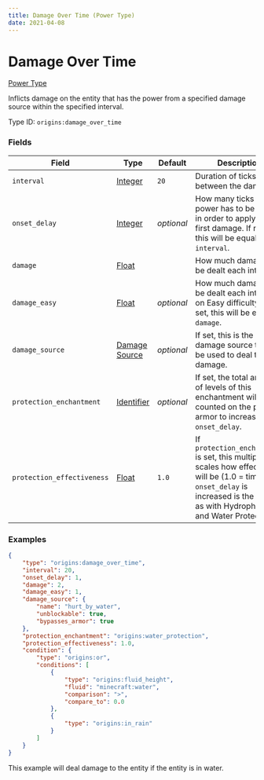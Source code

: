 ```yaml
---
title: Damage Over Time (Power Type)
date: 2021-04-08
---
```


# Damage Over Time

[Power Type](../power_types.md)

Inflicts damage on the entity that has the power from a specified damage source within the specified interval.

Type ID: `origins:damage_over_time`


### Fields

Field  | Type | Default | Description
-------|------|---------|-------------
`interval` | [Integer](../data_types/integer.md) | `20` | Duration of ticks to wait between the damage.
`onset_delay` | [Integer](../data_types/integer.md) | _optional_ | How many ticks the power has to be active in order to apply the first damage. If not set, this will be equal to `interval`.
`damage` | [Float](../data_types/float.md) | | How much damage will be dealt each interval.
`damage_easy` | [Float](../data_types/float.md) | _optional_ | How much damage will be dealt each interval on Easy difficulty. If not set, this will be equal to `damage`.
`damage_source` | [Damage Source](../data_types/damage_source.md) | _optional_ | If set, this is the damage source that will be used to deal the damage.
`protection_enchantment` | [Identifier](../data_types/identifier.md) | _optional_ | If set, the total amount of levels of this enchantment will be counted on the player's armor to increase the `onset_delay`.
`protection_effectiveness` | [Float](../data_types/float.md) | `1.0` | If `protection_enchantment` is set, this multiplier scales how effective it will be (1.0 = time the `onset_delay` is increased is the same as with Hydrophobia and Water Protection).


### Examples

```json
{
  	"type": "origins:damage_over_time",
  	"interval": 20,
  	"onset_delay": 1,
  	"damage": 2,
  	"damage_easy": 1,
  	"damage_source": {
    	"name": "hurt_by_water",
    	"unblockable": true,
    	"bypasses_armor": true
  	},
  	"protection_enchantment": "origins:water_protection",
  	"protection_effectiveness": 1.0,
  	"condition": {
    	"type": "origins:or",
    	"conditions": [
	      	{
	        	"type": "origins:fluid_height",
		        "fluid": "minecraft:water",
	        	"comparison": ">",
	        	"compare_to": 0.0
	      	},
	      	{
	        	"type": "origins:in_rain"
	      	}
    	]
  	}
}
```

This example will deal damage to the entity if the entity is in water.
